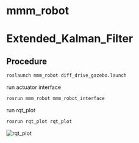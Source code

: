 # mmm_robot
# Extended_Kalman_Filter
## Procedure
```bash
roslaunch mmm_robot diff_drive_gazebo.launch 
```
run actuator interface
```bash
rosrun mmm_robot mmm_robot_interface 
```
run rqt_plot
```bash
rosrun rqt_plot rqt_plot
```
![rqt_plot](https://github.com/MMM-lab/mmm_robot/tree/Extended_Kalman_Filter/figure)
